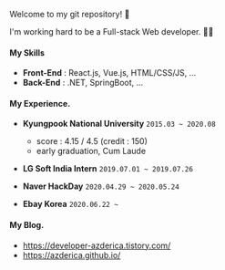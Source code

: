 Welcome to my git repository! 👋

I'm working hard to be a Full-stack Web developer. 🧑‍💻




#### My Skills

- **Front-End** : React.js, Vue.js, HTML/CSS/JS, ...
- **Back-End** : .NET, SpringBoot, ...





#### My Experience.

- **Kyungpook National University** `2015.03 ~ 2020.08`
  - score : 4.15 / 4.5 (credit : 150)
  - early graduation, Cum Laude


- **LG Soft India Intern** `2019.07.01 ~ 2019.07.26`
- **Naver HackDay** `2020.04.29 ~ 2020.05.24`
- **Ebay Korea** `2020.06.22 ~ `





#### My Blog.

- https://developer-azderica.tistory.com/
- https://azderica.github.io/



<!--
**Azderica/Azderica** is a ✨ _special_ ✨ repository because its `README.md` (this file) appears on your GitHub profile.

Here are some ideas to get you started:

- 🔭 I’m currently working on ...
- 🌱 I’m currently learning ...
- 👯 I’m looking to collaborate on ...
- 🤔 I’m looking for help with ...
- 💬 Ask me about ...
- 📫 How to reach me: ...
- 😄 Pronouns: ...
- ⚡ Fun fact: ...
  -->

